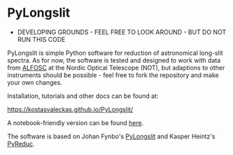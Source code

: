 # PyLongslit

* DEVELOPING GROUNDS - FEEL FREE TO LOOK AROUND - BUT DO NOT RUN THIS CODE

PyLongslit is simple Python software for reduction of astronomical long-slit spectra.
As for now, the software is tested and designed to work with data from 
[ALFOSC](https://www.not.iac.es/instruments/alfosc/) at the
Nordic Optical Telescope (NOT), but adaptions to other instruments should be 
possible - feel free to fork the repository and make your own changes.

Installation, tutorials and other docs can be found at:

https://kostasvaleckas.github.io/PyLongslit/

A notebook-friendly version can be found [here](https://github.com/KostasValeckas/PyLongslit_notebook).

The software is based on Johan Fynbo's [PyLongslit](https://github.com/jfynbo/PyLongslit) and Kasper Heintz's [PyReduc](https://github.com/keheintz/PyReduc).
